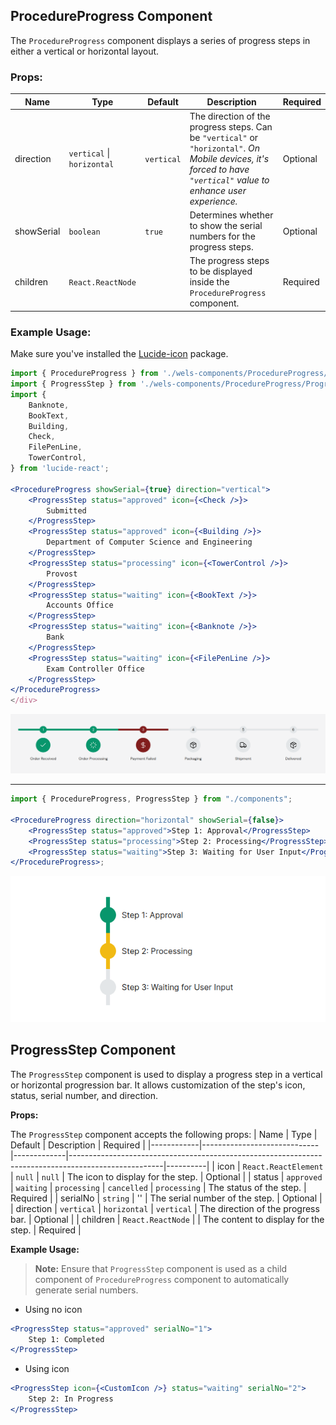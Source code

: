 ## ProcedureProgress Component

The `ProcedureProgress` component displays a series of progress steps in either a vertical or horizontal layout.

### Props:

| Name       | Type                       | Default    | Description                                                                                                                                                         | Required |
| ---------- | -------------------------- | ---------- | ------------------------------------------------------------------------------------------------------------------------------------------------------------------- | -------- |
| direction  | `vertical` \| `horizontal` | `vertical` | The direction of the progress steps. Can be `"vertical"` or `"horizontal"`. _On Mobile devices, it's forced to have `"vertical"` value to enhance user experience._ | Optional |
| showSerial | `boolean`                  | `true`     | Determines whether to show the serial numbers for the progress steps.                                                                                               | Optional |
| children   | `React.ReactNode`          |            | The progress steps to be displayed inside the `ProcedureProgress` component.                                                                                        | Required |

### Example Usage:

Make sure you've installed the [Lucide-icon](https://lucide.dev/icons/) package.

```jsx
import { ProcedureProgress } from './wels-components/ProcedureProgress/ProcedureProgress';
import { ProgressStep } from './wels-components/ProcedureProgress/ProgressStep';
import {
    Banknote,
    BookText,
    Building,
    Check,
    FilePenLine,
    TowerControl,
} from 'lucide-react';

<ProcedureProgress showSerial={true} direction="vertical">
	<ProgressStep status="approved" icon={<Check />}>
		Submitted
	</ProgressStep>
	<ProgressStep status="approved" icon={<Building />}>
		Department of Computer Science and Engineering
	</ProgressStep>
	<ProgressStep status="processing" icon={<TowerControl />}>
		Provost
	</ProgressStep>
	<ProgressStep status="waiting" icon={<BookText />}>
		Accounts Office
	</ProgressStep>
	<ProgressStep status="waiting" icon={<Banknote />}>
		Bank
	</ProgressStep>
	<ProgressStep status="waiting" icon={<FilePenLine />}>
		Exam Controller Office
	</ProgressStep>
</ProcedureProgress>
</div>
```

![example1](../images/order_processing_progress.png)

---

```jsx
import { ProcedureProgress, ProgressStep } from "./components";

<ProcedureProgress direction="horizontal" showSerial={false}>
    <ProgressStep status="approved">Step 1: Approval</ProgressStep>
    <ProgressStep status="processing">Step 2: Processing</ProgressStep>
    <ProgressStep status="waiting">Step 3: Waiting for User Input</ProgressStep>
</ProcedureProgress>;
```

<div align="center">
  <img src="../images/procedureProgress2.png" alt="Procedure Progress with Vertical Layout" />
</div>

## ProgressStep Component

The `ProgressStep` component is used to display a progress step in a vertical or horizontal progression bar. It allows customization of the step's icon, status, serial number, and direction.

**Props:**

The `ProgressStep` component accepts the following props:
| Name | Type | Default | Description | Required |
|------------|-----------------------------|-------------|-----------------------------------------------------------------------------------------------------|----------|
| icon | `React.ReactElement` \| `null` | `null` | The icon to display for the step. | Optional |
| status | `approved` \| `waiting` \| `processing` \| `cancelled` | `processing` | The status of the step. | Required |
| serialNo | `string` | '' | The serial number of the step. | Optional |
| direction | `vertical` \| `horizontal` | `vertical` | The direction of the progress bar. | Optional |
| children | `React.ReactNode` | | The content to display for the step. | Required |

**Example Usage:**

> **Note:** Ensure that `ProgressStep` component is used as a child component of `ProcedureProgress` component to automatically generate serial numbers.

-   Using no icon

```jsx
<ProgressStep status="approved" serialNo="1">
    Step 1: Completed
</ProgressStep>
```

-   Using icon

```jsx
<ProgressStep icon={<CustomIcon />} status="waiting" serialNo="2">
    Step 2: In Progress
</ProgressStep>
```
